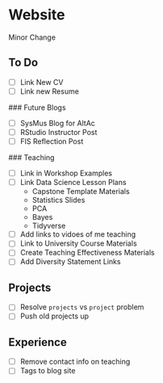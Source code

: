# Website 

Minor Change

## To Do

* [ ] Link New CV
* [ ] Link new Resume 

### Future Blogs 

* [ ] SysMus Blog for AltAc 
* [ ] RStudio Instructor Post 
* [ ] FIS Reflection Post 

### Teaching 

* [ ] Link in Workshop Examples
* [ ] Link Data Science Lesson Plans 
	- Capstone Template Materials
	- Statistics Slides
	- PCA
	- Bayes 
	- Tidyverse
* [ ] Add links to vidoes of me teaching 
* [ ] Link to University Course Materials
* [ ] Create Teaching Effectiveness Materials
* [ ] Add Diversity Statement Links

## Projects 

* [ ] Resolve `projects` vs `project` problem
* [ ] Push old projects up 

## Experience

* [ ] Remove contact info on teaching 
* [ ] Tags to blog site 
